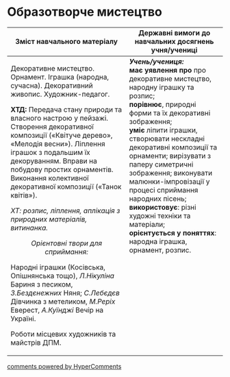 <div id="hypercomments_widget" class="js-hypercomments-widget invisible"></div>

Образотворче мистецтво
=============================================

<table>
  <tr>
    <td width="55%" align="center"><b>Зміст навчального матеріалу</b></td>
    <td width="45%" align="center"><b>Державні вимоги до навчальних досягнень учня/учениці</b></td>
  </tr>
<tbody>
  <tr>
    <td width="55%" style="vertical-align:top !important;">
<p>Декоративне мистецтво. Орнамент. Іграшка (народна, сучасна). Декоративний живопис. Художник-педагог.</p>
<p><b>ХТД:</b> Передача стану природи та власного настрою у пейзажі. Створення декоративної композиції («Квітуче дерево», «Мелодія весни»). Ліплення іграшок з подальшим їх декоруванням. Вправи на побудову простих орнаментів. Виконання колективної декоративної композиції («Танок квітів»).</p>
<p><i>ХТ: розпис, ліплення, аплікація з природних матеріалів, витинанка.</i></p>
<center><i>Орієнтовні твори для сприймання:</i></center>
<p>Народні іграшки (Косівська, Опішнянська тощо), <i>Л.Нікуліна</i> Бариня з песиком, <i>З.Бездєнежних</i> Няня; <i>С.Лебєдєв</i> Дівчинка з метеликом, <i>М.Реріх</i> Еверест, <i>А.Куїнджі</i> Вечір на Україні.</p>
<p>Роботи місцевих художників та майстрів ДПМ.</p>
	</td>
<td width="45%" style="vertical-align:top !important;"><b><i>Учень/учениця:</i></b><br>
<b>має уявлення про</b> про декоративне мистецтво, народну іграшку та розпис;<br>
<b>порівнює</b>, природні форми та їх декоративні зображення;<br>
<b>уміє</b> ліпити іграшки, створювати нескладні декоративні композиції та орнаменти; вирізувати з паперу симетричні зображення; виконувати малюнки-імпровізації у процесі сприймання народних пісень;<br>
<b>використовує</b>: різні художні техніки та матеріали;<br>
<b>орієнтується у поняттях</b>: народна іграшка, орнамент, розпис.<br>
	</td>
	</tr>
</tbody>
</table>

<div class="js-hypercomments-container">
<a href="http://hypercomments.com" class="hc-link" title="comments widget">comments powered by HyperComments</a>
</div>